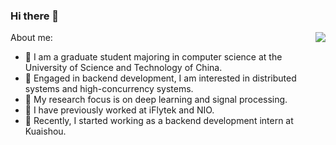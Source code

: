 ### Hi there 👋

About me:<img align="right" src="https://github-readme-stats.vercel.app/api?username=LuZhouShiLi&show_icons=true">

- 🔭 I am a graduate student majoring in computer science at the University of Science and Technology of China.
- 🌱 Engaged in backend development, I am interested in distributed systems and high-concurrency systems.
- 👯 My research focus is on deep learning and signal processing.
- 👋 I have previously worked at iFlytek and NIO.
- 🚗 Recently, I started working as a backend development intern at Kuaishou.



